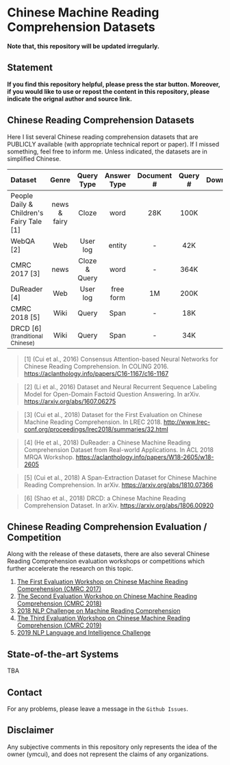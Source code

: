 # Chinese Machine Reading Comprehension Datasets

**Note that, this repository will be updated irregularly.**

## Statement
**If you find this repository helpful, please press the star button. Moreover, if you would like to use or repost the content in this repository, please indicate the orignal author and source link.**

## Chinese Reading Comprehension Datasets
Here I list several Chinese reading comprehension datasets that are PUBLICLY available (with appropriate technical report or paper). If I missed something, feel free to inform me. Unless indicated, the datasets are in simplified Chinese.

| Dataset  | Genre | Query Type | Answer Type |  Document # | Query # | Download |
| :------ | :-----: | :-----: | :-----: | :-----: | :-----: | :-----: |
| People Daily & Children's Fairy Tale [1] | news & fairy | Cloze | word | 28K | 100K | |
| WebQA [2] | Web | User log | entity | - | 42K | |
| CMRC 2017 [3] | news | Cloze & Query | word | - | 364K | | 
| DuReader [4] | Web | User log | free form | 1M | 200K | |
| CMRC 2018 [5] | Wiki | Query | Span | - | 18K |  |
| DRCD [6]<sup>(tranditional Chinese)</sup> | Wiki | Query | Span | - | 34K | |

> [1] (Cui et al., 2016) Consensus Attention-based Neural Networks for Chinese Reading Comprehension. In COLING 2016. https://aclanthology.info/papers/C16-1167/c16-1167

> [2] (Li et al., 2016) Dataset and Neural Recurrent Sequence Labeling Model for Open-Domain Factoid Question Answering. In arXiv. https://arxiv.org/abs/1607.06275

> [3] (Cui et al., 2018) Dataset for the First Evaluation on Chinese Machine Reading Comprehension. In LREC 2018. http://www.lrec-conf.org/proceedings/lrec2018/summaries/32.html

> [4] (He et al., 2018) DuReader: a Chinese Machine Reading Comprehension Dataset from Real-world Applications. In ACL 2018 MRQA Workshop. https://aclanthology.info/papers/W18-2605/w18-2605

> [5] (Cui et al., 2018) A Span-Extraction Dataset for Chinese Machine Reading Comprehension. In arXiv. https://arxiv.org/abs/1810.07366

> [6] (Shao et al., 2018) DRCD: a Chinese Machine Reading Comprehension Dataset. In arXiv. https://arxiv.org/abs/1806.00920


## Chinese Reading Comprehension Evaluation / Competition
Along with the release of these datasets, there are also several Chinese Reading Comprehension evaluation workshops or competitions which further accelerate the research on this topic.

 1. [The First Evaluation Workshop on Chinese Machine Reading Comprehension (CMRC 2017)](https://hfl-rc.github.io/cmrc2017/)
 2. [The Second Evaluation Workshop on Chinese Machine Reading Comprehension (CMRC 2018)](https://hfl-rc.github.io/cmrc2018/)
 3. [2018 NLP Challenge on Machine Reading Comprehension](http://mrc2018.cipsc.org.cn/)
 4. [The Third Evaluation Workshop on Chinese Machine Reading Comprehension (CMRC 2019)](https://hfl-rc.github.io/cmrc2019/)
 5. [2019 NLP Language and Intelligence Challenge](http://lic2019.ccf.org.cn)
 

## State-of-the-art Systems
TBA


## Contact
For any problems, please leave a message in the `Github Issues`.


## Disclaimer
Any subjective comments in this repository only represents the idea of the owner (ymcui), and does not represent the claims of any organizations.
